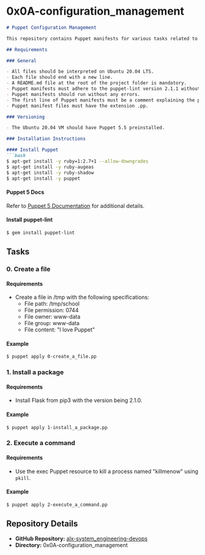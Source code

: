# 0x0A-configuration_management

```markdown
# Puppet Configuration Management

This repository contains Puppet manifests for various tasks related to configuration management using Puppet. All files are intended for execution on Ubuntu 20.04 LTS and comply with specific requirements outlined below.

## Requirements

### General

- All files should be interpreted on Ubuntu 20.04 LTS.
- Each file should end with a new line.
- A README.md file at the root of the project folder is mandatory.
- Puppet manifests must adhere to the puppet-lint version 2.1.1 without any errors.
- Puppet manifests should run without any errors.
- The first line of Puppet manifests must be a comment explaining the purpose of the manifest.
- Puppet manifest files must have the extension .pp.

### Versioning

- The Ubuntu 20.04 VM should have Puppet 5.5 preinstalled.

### Installation Instructions

#### Install Puppet
```bash
$ apt-get install -y ruby=1:2.7+1 --allow-downgrades
$ apt-get install -y ruby-augeas
$ apt-get install -y ruby-shadow
$ apt-get install -y puppet
```

#### Puppet 5 Docs
Refer to [Puppet 5 Documentation](https://puppet.com/docs/puppet/5.5/index.html) for additional details.

#### Install puppet-lint
```bash
$ gem install puppet-lint
```

## Tasks

### 0. Create a file

#### Requirements

- Create a file in /tmp with the following specifications:
  - File path: /tmp/school
  - File permission: 0744
  - File owner: www-data
  - File group: www-data
  - File content: "I love Puppet"

#### Example
```bash
$ puppet apply 0-create_a_file.pp
```

### 1. Install a package

#### Requirements

- Install Flask from pip3 with the version being 2.1.0.

#### Example
```bash
$ puppet apply 1-install_a_package.pp
```

### 2. Execute a command

#### Requirements

- Use the exec Puppet resource to kill a process named "killmenow" using `pkill`.

#### Example
```bash
$ puppet apply 2-execute_a_command.pp
```

## Repository Details

- **GitHub Repository:** [alx-system_engineering-devops](https://github.com/Nmcleon/alx-system_engineering-devops)
- **Directory:** 0x0A-configuration_management
```
